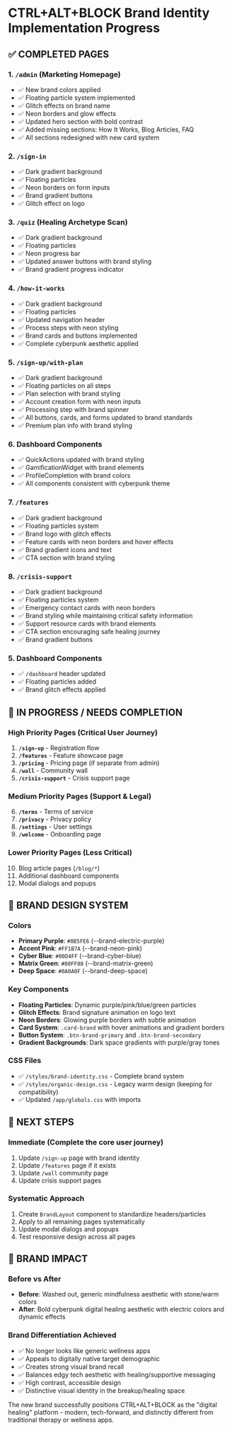 # CTRL+ALT+BLOCK Brand Identity Implementation Progress

## ✅ COMPLETED PAGES

### 1. `/admin` (Marketing Homepage)
- ✅ New brand colors applied
- ✅ Floating particle system implemented
- ✅ Glitch effects on brand name
- ✅ Neon borders and glow effects
- ✅ Updated hero section with bold contrast
- ✅ Added missing sections: How It Works, Blog Articles, FAQ
- ✅ All sections redesigned with new card system

### 2. `/sign-in`
- ✅ Dark gradient background
- ✅ Floating particles
- ✅ Neon borders on form inputs
- ✅ Brand gradient buttons
- ✅ Glitch effect on logo

### 3. `/quiz` (Healing Archetype Scan)
- ✅ Dark gradient background  
- ✅ Floating particles
- ✅ Neon progress bar
- ✅ Updated answer buttons with brand styling
- ✅ Brand gradient progress indicator

### 4. `/how-it-works`
- ✅ Dark gradient background
- ✅ Floating particles 
- ✅ Updated navigation header
- ✅ Process steps with neon styling
- ✅ Brand cards and buttons implemented
- ✅ Complete cyberpunk aesthetic applied

### 5. `/sign-up/with-plan`
- ✅ Dark gradient background
- ✅ Floating particles on all steps
- ✅ Plan selection with brand styling 
- ✅ Account creation form with neon inputs
- ✅ Processing step with brand spinner
- ✅ All buttons, cards, and forms updated to brand standards
- ✅ Premium plan info with brand styling

### 6. Dashboard Components
- ✅ QuickActions updated with brand styling
- ✅ GamificationWidget with brand elements
- ✅ ProfileCompletion with brand colors
- ✅ All components consistent with cyberpunk theme

### 7. `/features`
- ✅ Dark gradient background
- ✅ Floating particles system
- ✅ Brand logo with glitch effects
- ✅ Feature cards with neon borders and hover effects
- ✅ Brand gradient icons and text
- ✅ CTA section with brand styling

### 8. `/crisis-support`
- ✅ Dark gradient background
- ✅ Floating particles system
- ✅ Emergency contact cards with neon borders
- ✅ Brand styling while maintaining critical safety information
- ✅ Support resource cards with brand elements
- ✅ CTA section encouraging safe healing journey
- ✅ Brand gradient buttons

### 5. Dashboard Components
- ✅ `/dashboard` header updated
- ✅ Floating particles added
- ✅ Brand glitch effects applied

## 🔄 IN PROGRESS / NEEDS COMPLETION

### High Priority Pages (Critical User Journey)
1. **`/sign-up`** - Registration flow
2. **`/features`** - Feature showcase page
3. **`/pricing`** - Pricing page (if separate from admin)
4. **`/wall`** - Community wall
5. **`/crisis-support`** - Crisis support page

### Medium Priority Pages (Support & Legal)
6. **`/terms`** - Terms of service
7. **`/privacy`** - Privacy policy  
8. **`/settings`** - User settings
9. **`/welcome`** - Onboarding page

### Lower Priority Pages (Less Critical)
10. Blog article pages (`/blog/*`)
11. Additional dashboard components
12. Modal dialogs and popups

## 🎨 BRAND DESIGN SYSTEM

### Colors
- **Primary Purple**: `#8B5FE6` (--brand-electric-purple)
- **Accent Pink**: `#FF1B7A` (--brand-neon-pink) 
- **Cyber Blue**: `#00D4FF` (--brand-cyber-blue)
- **Matrix Green**: `#00FF88` (--brand-matrix-green)
- **Deep Space**: `#0A0A0F` (--brand-deep-space)

### Key Components
- **Floating Particles**: Dynamic purple/pink/blue/green particles
- **Glitch Effects**: Brand signature animation on logo text
- **Neon Borders**: Glowing purple borders with subtle animation
- **Card System**: `.card-brand` with hover animations and gradient borders
- **Button System**: `.btn-brand-primary` and `.btn-brand-secondary`
- **Gradient Backgrounds**: Dark space gradients with purple/gray tones

### CSS Files
- ✅ `/styles/brand-identity.css` - Complete brand system
- ✅ `/styles/organic-design.css` - Legacy warm design (keeping for compatibility)
- ✅ Updated `/app/globals.css` with imports

## 🚀 NEXT STEPS

### Immediate (Complete the core user journey)
1. Update `/sign-up` page with brand identity
2. Update `/features` page if it exists
3. Update `/wall` community page
4. Update crisis support pages

### Systematic Approach
1. Create `BrandLayout` component to standardize headers/particles
2. Apply to all remaining pages systematically
3. Update modal dialogs and popups
4. Test responsive design across all pages

## 🎯 BRAND IMPACT

### Before vs After
- **Before**: Washed out, generic mindfulness aesthetic with stone/warm colors
- **After**: Bold cyberpunk digital healing aesthetic with electric colors and dynamic effects

### Brand Differentiation Achieved
- ✅ No longer looks like generic wellness apps
- ✅ Appeals to digitally native target demographic  
- ✅ Creates strong visual brand recall
- ✅ Balances edgy tech aesthetic with healing/supportive messaging
- ✅ High contrast, accessible design
- ✅ Distinctive visual identity in the breakup/healing space

The new brand successfully positions CTRL+ALT+BLOCK as the "digital healing" platform - modern, tech-forward, and distinctly different from traditional therapy or wellness apps.

